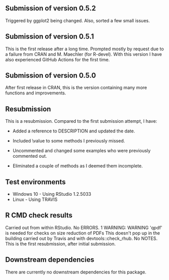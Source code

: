 ## Submission of version 0.5.2
Triggered by ggplot2 being changed. Also, sorted a few small issues.
## Submission of version 0.5.1
This is the first release after a long time. Prompted mostly by request due to a failure from CRAN and M. Maechler (for R-devel).
With this version I have also experienced GitHub Actions for the first time.

## Submission of version 0.5.0
After first release in CRAN, this is the version containing many more functions and improvements.


## Resubmission
This is a resubmission. Compared to the first submission attempt, I have:

* Added a reference to DESCRIPTION and updated the date.

* Included \value to some methods I previously missed.

* Uncommented and changed some examples who were previously commented out.

* Eliminated a couple of methods as I deemed them incomplete.


## Test environments
* Windows 10 - Using RStudio 1.2.5033
* Linux - Using TRAVIS

## R CMD check results
Carried out from within RStudio.
No ERRORS.
1 WARNING:
 WARNING
'qpdf' is needed for checks on size reduction of PDFs
This doesn't pop up in the building carried out by Travis and with devtools::check_rhub.
No NOTES.
This is the first resubmission, after initial submission.

## Downstream dependencies
There are currently no downstream dependencies for this package.
